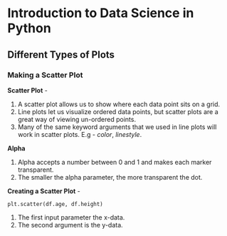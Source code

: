 # Introduction to Data Science in Python

## Different Types of Plots

### Making a Scatter Plot

**Scatter Plot** -

1. A scatter plot allows us to show where each data point sits on a grid.
2. Line plots let us visualize ordered data points, but scatter plots are a great way of viewing un-ordered points.
3. Many of the same keyword arguments that we used in line plots will work in scatter plots. E.g - _color_, _linestyle_.

**Alpha**

1. Alpha accepts a number between 0 and 1 and makes each marker transparent.
2. The smaller the alpha parameter, the more transparent the dot.

**Creating a Scatter Plot** -

`plt.scatter(df.age, df.height)`

1. The first input parameter the x-data.
2. The second argument is the y-data.
